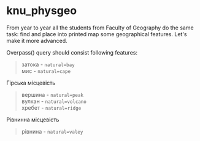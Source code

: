 # knu_physgeo
From year to year all the students from Faculty of Geography do the same task: find and place into printed map some geographical features. Let's make it more advanced.


Overpass() query should consist following features:

> затока - `natural=bay`  
> мис - `natural=cape`


Гірська місцевість  
> вершина - `natural=peak`  
> вулкан - `natural=volcano`  
> хребет - `natural=ridge`  

Рівнинна місцевість  
> рівнина - `natural=valey`  
